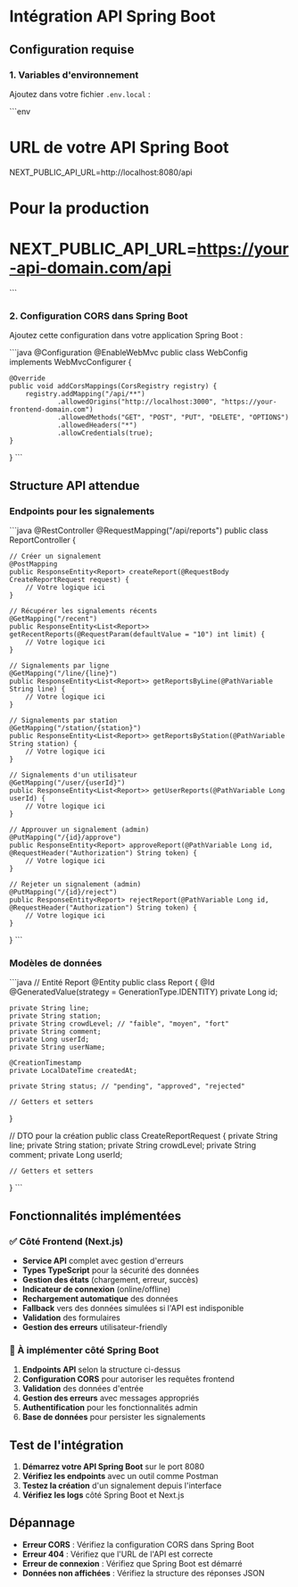 # Intégration API Spring Boot

## Configuration requise

### 1. Variables d'environnement

Ajoutez dans votre fichier `.env.local` :

\`\`\`env
# URL de votre API Spring Boot
NEXT_PUBLIC_API_URL=http://localhost:8080/api

# Pour la production
# NEXT_PUBLIC_API_URL=https://your-api-domain.com/api
\`\`\`

### 2. Configuration CORS dans Spring Boot

Ajoutez cette configuration dans votre application Spring Boot :

\`\`\`java
@Configuration
@EnableWebMvc
public class WebConfig implements WebMvcConfigurer {

    @Override
    public void addCorsMappings(CorsRegistry registry) {
        registry.addMapping("/api/**")
                .allowedOrigins("http://localhost:3000", "https://your-frontend-domain.com")
                .allowedMethods("GET", "POST", "PUT", "DELETE", "OPTIONS")
                .allowedHeaders("*")
                .allowCredentials(true);
    }
}
\`\`\`

## Structure API attendue

### Endpoints pour les signalements

\`\`\`java
@RestController
@RequestMapping("/api/reports")
public class ReportController {

    // Créer un signalement
    @PostMapping
    public ResponseEntity<Report> createReport(@RequestBody CreateReportRequest request) {
        // Votre logique ici
    }

    // Récupérer les signalements récents
    @GetMapping("/recent")
    public ResponseEntity<List<Report>> getRecentReports(@RequestParam(defaultValue = "10") int limit) {
        // Votre logique ici
    }

    // Signalements par ligne
    @GetMapping("/line/{line}")
    public ResponseEntity<List<Report>> getReportsByLine(@PathVariable String line) {
        // Votre logique ici
    }

    // Signalements par station
    @GetMapping("/station/{station}")
    public ResponseEntity<List<Report>> getReportsByStation(@PathVariable String station) {
        // Votre logique ici
    }

    // Signalements d'un utilisateur
    @GetMapping("/user/{userId}")
    public ResponseEntity<List<Report>> getUserReports(@PathVariable Long userId) {
        // Votre logique ici
    }

    // Approuver un signalement (admin)
    @PutMapping("/{id}/approve")
    public ResponseEntity<Report> approveReport(@PathVariable Long id, @RequestHeader("Authorization") String token) {
        // Votre logique ici
    }

    // Rejeter un signalement (admin)
    @PutMapping("/{id}/reject")
    public ResponseEntity<Report> rejectReport(@PathVariable Long id, @RequestHeader("Authorization") String token) {
        // Votre logique ici
    }
}
\`\`\`

### Modèles de données

\`\`\`java
// Entité Report
@Entity
public class Report {
    @Id
    @GeneratedValue(strategy = GenerationType.IDENTITY)
    private Long id;
    
    private String line;
    private String station;
    private String crowdLevel; // "faible", "moyen", "fort"
    private String comment;
    private Long userId;
    private String userName;
    
    @CreationTimestamp
    private LocalDateTime createdAt;
    
    private String status; // "pending", "approved", "rejected"
    
    // Getters et setters
}

// DTO pour la création
public class CreateReportRequest {
    private String line;
    private String station;
    private String crowdLevel;
    private String comment;
    private Long userId;
    
    // Getters et setters
}
\`\`\`

## Fonctionnalités implémentées

### ✅ Côté Frontend (Next.js)

- **Service API** complet avec gestion d'erreurs
- **Types TypeScript** pour la sécurité des données
- **Gestion des états** (chargement, erreur, succès)
- **Indicateur de connexion** (online/offline)
- **Rechargement automatique** des données
- **Fallback** vers des données simulées si l'API est indisponible
- **Validation** des formulaires
- **Gestion des erreurs** utilisateur-friendly

### 🔧 À implémenter côté Spring Boot

1. **Endpoints API** selon la structure ci-dessus
2. **Configuration CORS** pour autoriser les requêtes frontend
3. **Validation** des données d'entrée
4. **Gestion des erreurs** avec messages appropriés
5. **Authentification** pour les fonctionnalités admin
6. **Base de données** pour persister les signalements

## Test de l'intégration

1. **Démarrez votre API Spring Boot** sur le port 8080
2. **Vérifiez les endpoints** avec un outil comme Postman
3. **Testez la création** d'un signalement depuis l'interface
4. **Vérifiez les logs** côté Spring Boot et Next.js

## Dépannage

- **Erreur CORS** : Vérifiez la configuration CORS dans Spring Boot
- **Erreur 404** : Vérifiez que l'URL de l'API est correcte
- **Erreur de connexion** : Vérifiez que Spring Boot est démarré
- **Données non affichées** : Vérifiez la structure des réponses JSON
